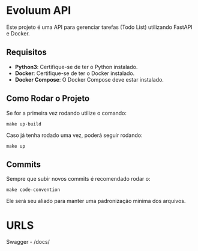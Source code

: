 # Evoluum API

Este projeto é uma API para gerenciar tarefas (Todo List) utilizando FastAPI e Docker.

## Requisitos

- **Python3**: Certifique-se de ter o Python instalado.
- **Docker**: Certifique-se de ter o Docker instalado.
- **Docker Compose**: O Docker Compose deve estar instalado.


## Como Rodar o Projeto

Se for a primeira vez rodando utilize o comando:
```
make up-build
```

Caso já tenha rodado uma vez, poderá seguir rodando:
```
make up
```

## Commits

Sempre que subir novos commits é recomendado rodar o:
```
make code-convention
```
Ele será seu aliado para manter uma padronização minima dos arquivos.

# URLS

Swagger - /docs/
